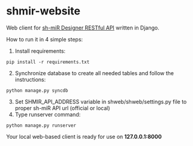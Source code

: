 shmir-website
=============

Web client for [sh-miR Designer RESTful API](https://github.com/igemsoftware/AMU-Poznan2014/tree/master/shmir-api) written in Django.

How to run it in 4 simple steps:

1. Install requirements:
```
pip install -r requirements.txt
```
2. Synchronize database to create all needed tables and follow the instructions:
```
python manage.py syncdb
```
3. Set SHMIR_API_ADDRESS variable in shweb/shweb/settings.py file to proper sh-miR API url (official or local)
3. Type runserver command:
```
python manage.py runserver
```
Your local web-based client is ready for use on **127.0.0.1:8000**